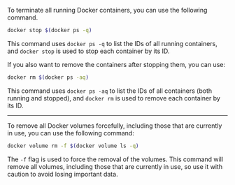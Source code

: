 To terminate all running Docker containers, you can use the following command.

```bash
docker stop $(docker ps -q)
```

This command uses `docker ps -q` to list the IDs of all running containers, and `docker stop` is used to stop each container by its ID.

If you also want to remove the containers after stopping them, you can use:

```bash
docker rm $(docker ps -aq)
```

This command uses `docker ps -aq` to list the IDs of all containers (both running and stopped), and `docker rm` is used to remove each container by its ID.


---

To remove all Docker volumes forcefully, including those that are currently in use, you can use the following command:

```bash
docker volume rm -f $(docker volume ls -q)
```

The `-f` flag is used to force the removal of the volumes. This command will remove all volumes, including those that are currently in use, so use it with caution to avoid losing important data.
